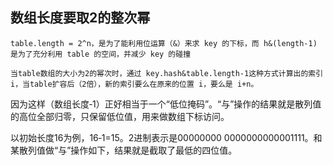 ## 数组长度要取2的整次幂

```
table.length = 2^n，是为了能利用位运算（&）来求 key 的下标，而 h&(length-1) 是为了充分利用 table 的空间，并减少 key 的碰撞

当table数组的大小为2的幂次时，通过 key.hash&table.length-1这种方式计算出的索引 i，当table扩容后（2倍），新的索引要么在原来的位置 i，要么是 i+n。
```



因为这样（数组长度‑1）正好相当于一个“低位掩码”。“与”操作的结果就是散列值的高位全部归零，只保留低位值，用来做数组下标访问。

以初始长度16为例，16‑1=15。2进制表示是00000000 0000000000001111。和某散列值做“与”操作如下，结果就是截取了最低的四位值。



